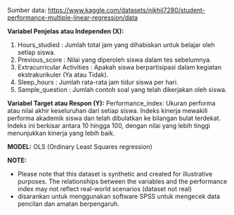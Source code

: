 Sumber data:
https://www.kaggle.com/datasets/nikhil7280/student-performance-multiple-linear-regression/data

**Variabel Penjelas atau Independen (X):**
1. Hours_studied : Jumlah total jam yang dihabiskan untuk belajar oleh setiap siswa.
2. Previous_score : Nilai yang diperoleh siswa dalam tes sebelumnya.
3. Extracurricular Activities : Apakah siswa berpartisipasi dalam kegiatan ekstrakurikuler (Ya atau Tidak).
4. Sleep_hours : Jumlah rata-rata jam tidur siswa per hari.
5. Sample_question : Jumlah contoh soal yang telah dikerjakan oleh siswa.

**Variabel Target atau Respon (Y):**
Performance_index: Ukuran performa atau nilai akhir keseluruhan dari setiap siswa. Indeks kinerja mewakili performa akademik siswa dan telah dibulatkan ke bilangan bulat terdekat. 
Indeks ini berkisar antara 10 hingga 100, dengan nilai yang lebih tinggi menunjukkan kinerja yang lebih baik.

**MODEL:** OLS (Ordinary Least Squares regression)

**NOTE:**
- Please note that this dataset is synthetic and created for illustrative purposes. The relationships between the variables and the performance index may not reflect real-world scenarios (dataset not real)
- disarankan untuk menggunakan software SPSS untuk mengecek data pencilan dan amatan berpengaruh.
